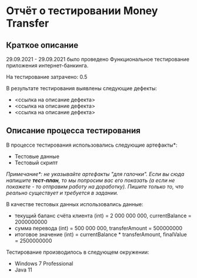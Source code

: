 # Отчёт о тестировании Money Transfer

## Краткое описание

29.09.2021 - 29.09.2021 было проведено Функциональное тестирование приложения интернет-банкинга.

На тестирование затрачено: 0.5

В результате тестирования выявлены следующие дефекты:
* <ссылка на описание дефекта>
* <ссылка на описание дефекта>
* <ссылка на описание дефекта>

## Описание процесса тестирования

В процессе тестирования использовались следующие артефакты*:
* Тестовые данные
* Тестовый скрипт

*Примечание\*: не указывайте артефакты "для галочки". Если вы сюда напишите **тест-план**, то мы попросим вас его показать (а если не покажете - то отправим работу на доработку). Пишите только то, что реально существует и требуется в задании.*

В качестве тестовых данных использовались данные:
* текущий баланс счёта клиента (int) = 2 000 000 000, currentBalance = 2000000000 
* сумма перевода (int) = 500 000 000, transferAmount = 500000000
* итоговое значение (int) = currentBalance * transferAmount, finalValue = 2500000000

Тестирование производилось в следующем окружении:
* Windows 7 Professional
* Java 11